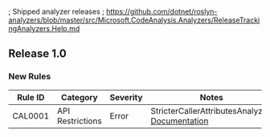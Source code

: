 ﻿; Shipped analyzer releases
; https://github.com/dotnet/roslyn-analyzers/blob/master/src/Microsoft.CodeAnalysis.Analyzers/ReleaseTrackingAnalyzers.Help.md

## Release 1.0

### New Rules

Rule ID | Category | Severity | Notes
--------|----------|----------|-------
CAL0001 | API Restrictions | Error | StricterCallerAttributesAnalyzer, [Documentation](../../docs/rules/CAL0001.md)
